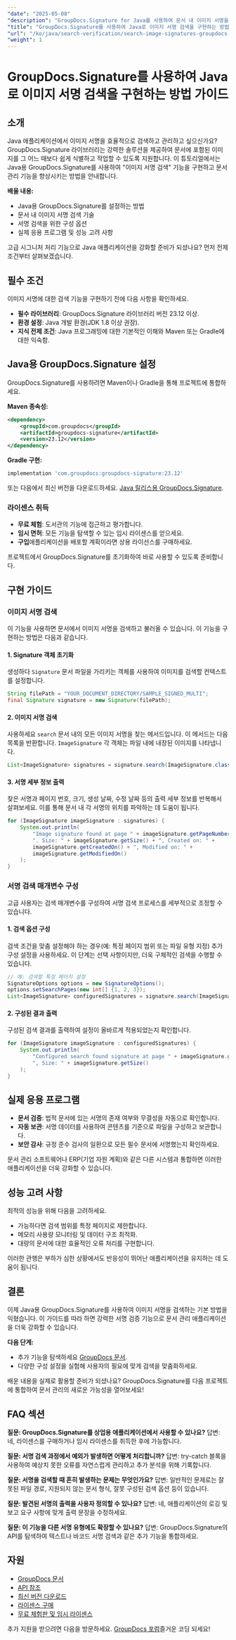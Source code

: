 ```yaml
---
"date": "2025-05-08"
"description": "GroupDocs.Signature for Java를 사용하여 문서 내 이미지 서명을 검색하고 관리하는 방법을 알아보세요. 문서 검증 및 관리 프로세스를 효율적으로 개선하세요."
"title": "GroupDocs.Signature를 사용하여 Java로 이미지 서명 검색을 구현하는 방법 가이드"
"url": "/ko/java/search-verification/search-image-signatures-groupdocs-java/"
"weight": 1
---
```


# GroupDocs.Signature를 사용하여 Java로 이미지 서명 검색을 구현하는 방법 가이드

## 소개

Java 애플리케이션에서 이미지 서명을 효율적으로 검색하고 관리하고 싶으신가요? GroupDocs.Signature 라이브러리는 강력한 솔루션을 제공하여 문서에 포함된 이미지를 그 어느 때보다 쉽게 식별하고 작업할 수 있도록 지원합니다. 이 튜토리얼에서는 Java용 GroupDocs.Signature를 사용하여 "이미지 서명 검색" 기능을 구현하고 문서 관리 기능을 향상시키는 방법을 안내합니다.

**배울 내용:**
- Java용 GroupDocs.Signature를 설정하는 방법
- 문서 내 이미지 서명 검색 기술
- 서명 검색을 위한 구성 옵션
- 실제 응용 프로그램 및 성능 고려 사항

고급 시그니처 처리 기능으로 Java 애플리케이션을 강화할 준비가 되셨나요? 먼저 전제 조건부터 살펴보겠습니다.

## 필수 조건

이미지 서명에 대한 검색 기능을 구현하기 전에 다음 사항을 확인하세요.

- **필수 라이브러리**: GroupDocs.Signature 라이브러리 버전 23.12 이상.
- **환경 설정**: Java 개발 환경(JDK 1.8 이상 권장).
- **지식 전제 조건**: Java 프로그래밍에 대한 기본적인 이해와 Maven 또는 Gradle에 대한 익숙함.

## Java용 GroupDocs.Signature 설정

GroupDocs.Signature를 사용하려면 Maven이나 Gradle을 통해 프로젝트에 통합하세요.

**Maven 종속성:**
```xml
<dependency>
    <groupId>com.groupdocs</groupId>
    <artifactId>groupdocs-signature</artifactId>
    <version>23.12</version>
</dependency>
```

**Gradle 구현:**
```gradle
implementation 'com.groupdocs:groupdocs-signature:23.12'
```

또는 다음에서 최신 버전을 다운로드하세요. [Java 릴리스용 GroupDocs.Signature](https://releases.groupdocs.com/signature/java/).

### 라이센스 취득

- **무료 체험**: 도서관의 기능에 접근하고 평가합니다.
- **임시 면허**: 모든 기능을 탐색할 수 있는 임시 라이센스를 얻으세요.
- **구입**애플리케이션을 배포할 계획이라면 상용 라이선스를 구매하세요.

프로젝트에서 GroupDocs.Signature를 초기화하여 바로 사용할 수 있도록 준비합니다.

## 구현 가이드

### 이미지 서명 검색

이 기능을 사용하면 문서에서 이미지 서명을 검색하고 불러올 수 있습니다. 이 기능을 구현하는 방법은 다음과 같습니다.

#### 1. Signature 객체 초기화

생성하다 `Signature` 문서 파일을 가리키는 객체를 사용하여 이미지를 검색할 컨텍스트를 설정합니다.

```java
String filePath = "YOUR_DOCUMENT_DIRECTORY/SAMPLE_SIGNED_MULTI";
final Signature signature = new Signature(filePath);
```

#### 2. 이미지 서명 검색

사용하세요 `search` 문서 내의 모든 이미지 서명을 찾는 메서드입니다. 이 메서드는 다음 목록을 반환합니다. `ImageSignature` 각 객체는 파일 내에 내장된 이미지를 나타냅니다.

```java
List<ImageSignature> signatures = signature.search(ImageSignature.class, SignatureType.Image);
```

#### 3. 서명 세부 정보 출력

찾은 서명과 페이지 번호, 크기, 생성 날짜, 수정 날짜 등의 출력 세부 정보를 반복해서 살펴보세요. 이를 통해 문서 내 각 서명의 위치를 파악하는 데 도움이 됩니다.

```java
for (ImageSignature imageSignature : signatures) {
    System.out.println(
        "Image signature found at page " + imageSignature.getPageNumber() +
        ". Size: " + imageSignature.getSize() + ", Created on: " +
        imageSignature.getCreatedOn() + ", Modified on: " +
        imageSignature.getModifiedOn()
    );
}
```

### 서명 검색 매개변수 구성

고급 사용자는 검색 매개변수를 구성하여 서명 검색 프로세스를 세부적으로 조정할 수 있습니다.

#### 1. 검색 옵션 구성

검색 조건을 맞춤 설정해야 하는 경우(예: 특정 페이지 범위 또는 파일 유형 지정) 추가 구성 설정을 사용하세요. 이 단계는 선택 사항이지만, 더욱 구체적인 검색을 수행할 수 있습니다.

```java
// 예: 검색할 특정 페이지 설정
SignatureOptions options = new SignatureOptions();
options.setSearchPages(new int[] {1, 2, 3});
List<ImageSignature> configuredSignatures = signature.search(ImageSignature.class, SignatureType.Image, options);
```

#### 2. 구성된 결과 출력

구성된 검색 결과를 출력하여 설정이 올바르게 적용되었는지 확인합니다.

```java
for (ImageSignature imageSignature : configuredSignatures) {
    System.out.println(
        "Configured search found signature at page " + imageSignature.getPageNumber() +
        ", Size: " + imageSignature.getSize()
    );
}
```

## 실제 응용 프로그램

- **문서 검증**: 법적 문서에 있는 서명의 존재 여부와 무결성을 자동으로 확인합니다.
- **자동 보관**: 서명 데이터를 사용하여 콘텐츠를 기준으로 파일을 구성하고 보관합니다.
- **보안 감사**: 규정 준수 검사의 일환으로 모든 필수 문서에 서명했는지 확인하세요.

문서 관리 소프트웨어나 ERP(기업 자원 계획)와 같은 다른 시스템과 통합하면 이러한 애플리케이션을 더욱 강화할 수 있습니다.

## 성능 고려 사항

최적의 성능을 위해 다음을 고려하세요.

- 가능하다면 검색 범위를 특정 페이지로 제한합니다.
- 메모리 사용량 모니터링 및 데이터 구조 최적화.
- 대량의 문서에 대한 효율적인 오류 처리를 구현합니다.

이러한 관행은 부하가 심한 상황에서도 반응성이 뛰어난 애플리케이션을 유지하는 데 도움이 됩니다.

## 결론

이제 Java용 GroupDocs.Signature를 사용하여 이미지 서명을 검색하는 기본 방법을 익혔습니다. 이 가이드를 따라 하면 강력한 서명 검증 기능으로 문서 관리 애플리케이션을 더욱 강화할 수 있습니다.

**다음 단계:**
- 추가 기능을 탐색하세요 [GroupDocs 문서](https://docs.groupdocs.com/signature/java/).
- 다양한 구성 설정을 실험해 사용자의 필요에 맞게 검색을 맞춤화하세요.

배운 내용을 실제로 활용할 준비가 되셨나요? GroupDocs.Signature를 다음 프로젝트에 통합하여 문서 관리의 새로운 가능성을 열어보세요!

## FAQ 섹션

**질문: GroupDocs.Signature를 상업용 애플리케이션에서 사용할 수 있나요?**
답변: 네, 라이센스를 구매하거나 임시 라이센스를 취득한 후에 가능합니다.

**질문: 서명 검색 과정에서 예외가 발생하면 어떻게 처리합니까?**
답변: try-catch 블록을 사용하여 예상치 못한 오류를 자연스럽게 관리하고 추가 분석을 위해 기록합니다.

**질문: 서명을 검색할 때 흔히 발생하는 문제는 무엇인가요?**
답변: 일반적인 문제로는 잘못된 파일 경로, 지원되지 않는 문서 형식, 잘못 구성된 검색 옵션 등이 있습니다.

**질문: 발견된 서명의 출력을 사용자 정의할 수 있나요?**
답변: 네, 애플리케이션의 로깅 및 보고 요구 사항에 맞게 출력 문장을 수정하세요.

**질문: 이 기능을 다른 서명 유형에도 확장할 수 있나요?**
답변: GroupDocs.Signature의 API를 탐색하여 텍스트나 바코드 서명 검색과 같은 추가 기능을 통합하세요.

## 자원

- [GroupDocs 문서](https://docs.groupdocs.com/signature/java/)
- [API 참조](https://reference.groupdocs.com/signature/java/)
- [최신 버전 다운로드](https://releases.groupdocs.com/signature/java/)
- [라이센스 구매](https://purchase.groupdocs.com/buy)
- [무료 체험판 및 임시 라이센스](https://releases.groupdocs.com/signature/java/)

추가 지원을 받으려면 다음을 방문하세요. [GroupDocs 포럼](https://forum.groupdocs.com/c/signature/)즐거운 코딩 되세요!
